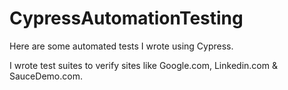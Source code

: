 # CypressAutomationTesting
Here are some automated tests I wrote using Cypress.

I wrote test suites to verify sites like Google.com, Linkedin.com & SauceDemo.com.
